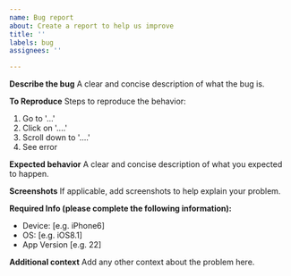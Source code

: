 ```yaml
---
name: Bug report
about: Create a report to help us improve
title: ''
labels: bug
assignees: ''

---
```


**Describe the bug**
A clear and concise description of what the bug is.

**To Reproduce**
Steps to reproduce the behavior:
1. Go to '...'
2. Click on '....'
3. Scroll down to '....'
4. See error

**Expected behavior**
A clear and concise description of what you expected to happen.

**Screenshots**
If applicable, add screenshots to help explain your problem.

**Required Info (please complete the following information):**
 - Device: [e.g. iPhone6]
 - OS: [e.g. iOS8.1]
 - App Version [e.g. 22]

**Additional context**
Add any other context about the problem here.
